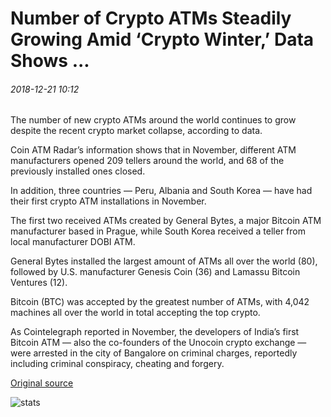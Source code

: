 # Number of Crypto ATMs Steadily Growing Amid ‘Crypto Winter,’ Data Shows ...

###### 2018-12-21 10:12

The number of new crypto ATMs around the world continues to grow despite the recent crypto market collapse, according to data.

Coin ATM Radar’s information shows that in November, different ATM manufacturers opened 209 tellers around the world, and 68 of the previously installed ones closed.

In addition, three countries — Peru, Albania and South Korea — have had their first crypto ATM installations in November.

The first two received ATMs created by General Bytes, a major Bitcoin ATM manufacturer based in Prague, while South Korea received a teller from local manufacturer DOBI ATM.

General Bytes installed the largest amount of ATMs all over the world (80), followed by U.S. manufacturer Genesis Coin (36) and Lamassu Bitcoin Ventures (12).

Bitcoin (BTC) was accepted by the greatest number of ATMs, with 4,042 machines all over the world in total accepting the top crypto.

As Cointelegraph reported in November, the developers of India’s first Bitcoin ATM — also the co-founders of the Unocoin crypto exchange — were arrested in the city of Bangalore on criminal charges, reportedly including criminal conspiracy, cheating and forgery.

[Original source](https://cointelegraph.com/news/number-of-crypto-atms-steadily-growing-amid-crypto-winter-data-shows)

![stats](https://c.statcounter.com/11760860/0/a89fa40b/1/ "stats")